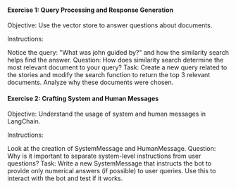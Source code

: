 #### Exercise 1: Query Processing and Response Generation
Objective: Use the vector store to answer questions about documents.

Instructions:

Notice the query: "What was john guided by?" and how the similarity search helps find the answer.
Question: How does similarity search determine the most relevant document to your query?
Task: Create a new query related to the stories and modify the search function to return the top 3 relevant documents. Analyze why these documents were chosen.

#### Exercise 2: Crafting System and Human Messages
Objective: Understand the usage of system and human messages in LangChain.

Instructions:

Look at the creation of SystemMessage and HumanMessage.
Question: Why is it important to separate system-level instructions from user questions?
Task: Write a new SystemMessage that instructs the bot to provide only numerical answers (if possible) to user queries. Use this to interact with the bot and test if it works.